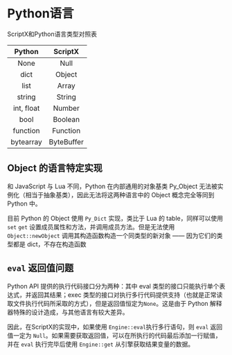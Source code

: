 # Python语言

ScriptX和Python语言类型对照表

|   Python   |  ScriptX   |
| :--------: | :--------: |
|    None    |    Null    |
|    dict    |   Object   |
|    list    |   Array    |
|   string   |   String   |
| int, float |   Number   |
|    bool    |  Boolean   |
|  function  |  Function  |
| bytearray  | ByteBuffer |

## Object 的语言特定实现

和 JavaScript 与 Lua 不同，Python 在内部通用的对象基类 Py_Object 无法被实例化（相当于抽象基类），因此无法将这两种语言中的 Object 概念完全等同到 Python 中。

目前 Python 的 Object 使用 `Py_Dict` 实现，类比于 Lua 的 table，同样可以使用 `set` `get` 设置成员属性和方法，并调用成员方法。但是无法使用 `Object::newObject` 调用其构造函数构造一个同类型的新对象 —— 因为它们的类型都是 dict，不存在构造函数

## `eval` 返回值问题

Python API 提供的执行代码接口分为两种：其中 eval 类型的接口只能执行单个表达式，并返回其结果；exec 类型的接口对执行多行代码提供支持（也就是正常读取文件执行代码所采取的方式），但是返回值恒定为`None`。这是由于 Python 解释器特殊的设计造成，与其他语言有较大差异。

因此，在ScriptX的实现中，如果使用 `Engine::eval`执行多行语句，则 `eval` 返回值一定为 `Null`。如果需要获取返回值，可以在所执行的代码最后添加一行赋值，并在 `eval` 执行完毕后使用 `Engine::get` 从引擎获取结果变量的数据。
